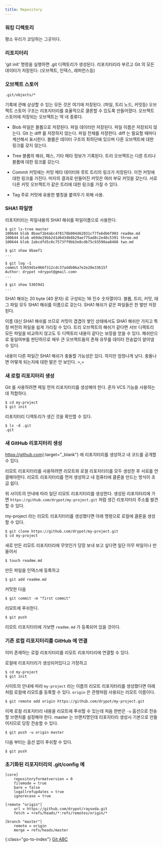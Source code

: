 ```yaml
---
title: Repository
---
```


### 워킹 디렉토리

평소 우리가 코딩하는 그곳이다.

### 리포지터리

'git init’ 명령을 실행하면 .git 디렉토리가 생성된다.
리포지터리라 부르고 Git 의 모든 데이터가 저장된다. (오브젝트, 인덱스, 레퍼런스등)

### 오브젝트 스토어

    .git/objects/*

기록에 관해 상상할 수 있는 모든 것은 여기에 저장된다. (파일, 트리 노드, 커밋등)
오브젝트 스토어 구조는 리포지터리를 효율적으로 클론할 수 있도록 만들어졌다.
오브젝트 스토어에 저장되는 오브젝트는 딱 네 종류다.

- Blob
  파일은 블롭으로 저장된다.
  파일 데이터만 저장된다. 파일 이름은 저장되지 않는다.
  Git 는 diff 를 저장하지 않는다. 파일 전체를 저장한다.
  diff 는 필요할 때마다 계산해서 표시한다.
  블롭은 데이터 구조의 최하단에 있으며 다른 오브젝트에 대한 링크를 갖지 않는다.

- Tree
  블롭의 해쉬, 패스, 기타 메타 정보가 기록된다.
  트리 오브젝트는 다른 트리나 블롭에 대한 링크를 갖는다.

- Commit
  커밋에는 커밋 메타 데이터와 루트 트리의 링크가 저장된다.
  이전 커밋에 대한 링크를 가진다.
  머지의 결과로 만들어진 커밋은 여러 부모 커밋을 갖는다.
  서로 다른 커밋 오브젝트가 같은 트리에 대한 링크를 가질 수 있다.

- Tag
  주로 커밋에 유용한 별칭을 붙여두기 위해 사용.

### SHA1 파일명

리포지터리는 파일내용의 SHA1 해쉬를 파일이름으로 사용한다.

    $ git ls-tree master
    100644 blob 8baef1b4abc478178b004d62031cf7fe6db6f903 readme.md
    100644 blob e69de29bb2d1d6434b8b29ae775ad8c2e48c5391 three.md
    100644 blob 2abcdfd5c0c7573ff9bb3e8cdb75c93590aa0460 two.md

    $ git show 8baef1
    ...

    $ git log -1
    commit 53659d1e966f312cdc37addb06a7e2e20e33615f
    Author: drypot <drypot@gmail.com>
    ...

    $ git show 53659d1
    ...

SHA1 해쉬는 20 byte (40 문자) 로 구성되는 16 진수 숫자열이다.
블롭, 트리, 커밋, 태그 파일 모두 SHA1 해쉬를 이름으로 갖는다.
SHA1 해쉬가 같은 파일들은 한 벌만 저장된다.

이름 대신 SHA1 해쉬를 쓰므로 커밋이 겹겹이 쌓인 상태에서도 SHA1 해쉬만 가지고 특정 버전의 파일을 쉽게 가리킬 수 있다.
트리 오브젝트의 해쉬가 같다면 서브 디렉토리 모든 파일을 비교하지 않고도 두 디렉토리 내용이 같다는 보장을 얻을 수 있다.
해쉬만으로 동일여부를 판단하므로 매우 큰 오브젝트들의 존재 유무를 데이터 전송없이 알아낼 수 있다.

내용이 다른 파일간 SHA1 해쉬가 충돌할 가능성은 있다. 하지만 엄청나게 낮다.
충돌나면 어떻게 되는지에 대한 말은 안 보인다. =,=

### 새 로컬 리포지터리 생성

Git 를 사용하려면 제일 먼저 리포지터리를 생성해야 한다.
혼자 VCS 기능을 사용하는데 적합하다.

    $ cd my-project
    $ git init

리포지터리 디렉토리가 생긴 것을 확인할 수 있다.

    $ ls -d .git
    .git

### 새 GitHub 리포지터리 생성

<https://github.com>{:target="_blank"} 에 리포지터리를 생성하고 내 코드를 공개할 수 있다.

리모트 리포지터리를 사용하려면 리모트와 로컬 리포지터리를 모두 생성한 후 서로를 연결해야한다.
리모트 리포지터리를 먼저 생성하고 내 컴퓨터에 클론을 만드는 방식이 조금 쉽다.

위 사이트의 안내에 따라 일단 리모트 리포지터리를 생성한다.
생성된 리포지터리에 가면 `https://github.com/drypot/my-project.git` 처럼 생긴 리포지터리 주소를 발견할 수 있다.

my-project 라는 리모트 리포지터리를 생성했다면 아래 명령으로 로컬에 클론을 생성할 수 있다.

    $ git clone https://github.com/drypot/my-project.git
    $ cd my-project

새로 만든 리모트 리포지터리에 무엇인가 당장 보내 보고 싶다면 일단 아무 파일이나 만들어서

    $ touch readme.md

만든 파일을 인덱스에 등록하고

    $ git add readme.md

커밋한 다음

    $ git commit -m "first commit"

리모트에 푸쉬한다.

    $ git push

리모트 리포지터리에 가보면 `readme.md` 가 등록되어 있을 것이다.


### 기존 로컬 리포지터리를 GitHub 에 연결

이미 존재하는 로컬 리포지터리를 리모트 리포지터리에 연결할 수 있다.

로컬에 리포지터리가 생성되어있다고 가정하고

    $ cd my-project
    $ git init

사이트의 안내에 따라 `my-project` 라는 이름의 리모트 리포지터리를 생성했다면 아래처럼 로컬에 리모트를 등록할 수 있다.
`origin` 은 관행처럼 사용되는 리모트 이름이다.

    $ git remote add origin https://github.com/drypot/my-project.git

이제 로컬 리포지터리 내용을 리모트에 푸쉬할 수 있는데 처음 한번은 `-u` 옵션으로 전송할 브랜치를 설정해야 한다.
master 는 브랜치명인데 리포지터리 생성시 기본으로 만들어지므로 당장 전송할 수 있다.

    $ git push -u origin master

다음 부터는 옵션 없이 푸쉬할 수 있다.

    $ git push


### 초기화된 리포지터리의 .git/config 예

    [core]
        repositoryformatversion = 0
        filemode = true
        bare = false
        logallrefupdates = true
        ignorecase = true

    [remote "origin"]
        url = https://github.com/drypot/raysoda.git
        fetch = +refs/heads/*:refs/remotes/origin/*

    [branch "master"]
        remote = origin
        merge = refs/heads/master


{:class="go-to-index"}
[Git ABC](index)